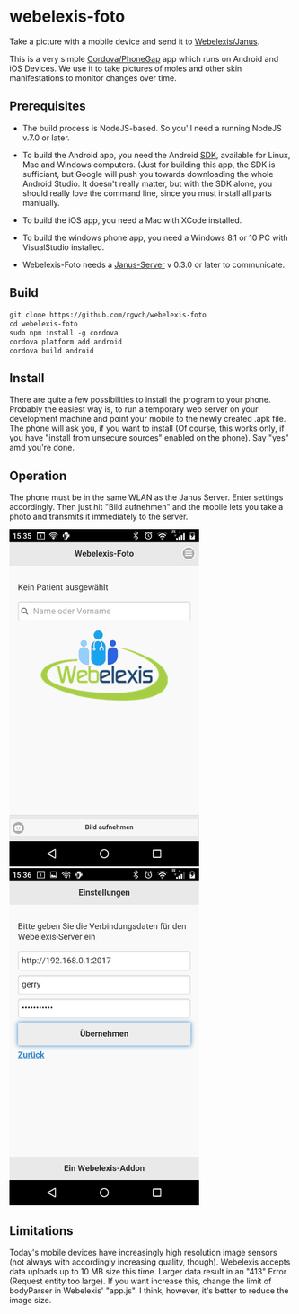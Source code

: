 # webelexis-foto

Take a picture with a mobile device and send it to [Webelexis/Janus](https://github.com/rgwch/webelexis).

This is a very simple [Cordova/PhoneGap](https://cordova.apache.org/) app which runs on Android and iOS Devices. We use it to take pictures of moles and other skin manifestations to monitor changes over time.

## Prerequisites

* The build process is NodeJS-based. So you'll need a running NodeJS v.7.0 or later.

* To build the Android app, you need the Android [SDK](https://developer.android.com/studio/index.html), available for Linux, Mac and Windows computers. (Just for building this app, the SDK is sufficiant, but Google will push you towards downloading the whole Android Studio. It doesn't really matter, but with the SDK alone, you should really love the command line, since you must install all parts maniually.

* To build the iOS app, you need a Mac with XCode installed. 

* To build the windows phone app, you need a Windows 8.1 or 10 PC with VisualStudio installed.

* Webelexis-Foto needs a [Janus-Server](https://github.com/rgwch/webelexis/tree/develop/Janus) v 0.3.0 or later to communicate.

## Build

    git clone https://github.com/rgwch/webelexis-foto
    cd webelexis-foto
    sudo npm install -g cordova
    cordova platform add android
    cordova build android

## Install

There are quite a few possibilities to install the program to your phone. Probably the easiest way is, to run a temporary web server on your development machine and point your mobile to the newly created .apk file. The phone will ask you, if you want to install (Of course, this works only, if you have "install from unsecure sources" enabled on the phone). Say "yes" amd you're done.

## Operation

The phone must be in the same WLAN as the Janus Server. Enter settings accordingly. Then just hit "Bild aufnehmen" and the mobile lets you take a photo and transmits it immediately to the server.

![Front](webelexis-foto-1.png) 
![back](webelexis-foto-2.png)

## Limitations

Today's mobile devices have increasingly high resolution image sensors (not always with accordingly increasing quality, though). Webelexis accepts data uploads up to 10 MB size this time. Larger data result in an "413" Error (Request entity too large).
If you want increase this, change the limit of bodyParser in Webelexis' "app.js". I think, however, it's better to reduce the image size.

